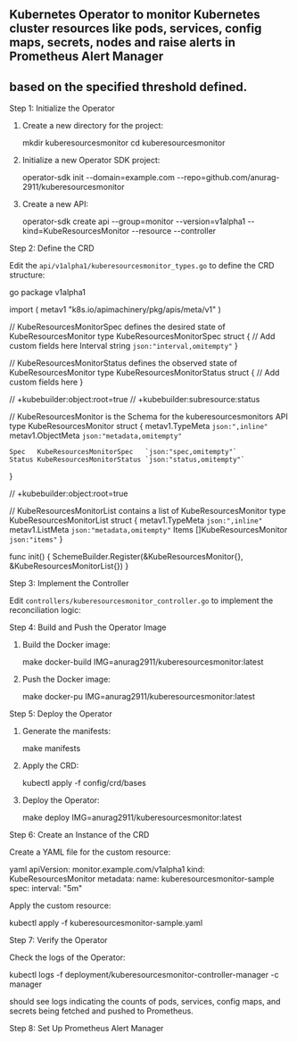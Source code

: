 ## Kubernetes Operator to monitor Kubernetes cluster resources like pods, services, config maps, secrets, nodes and raise alerts in Prometheus Alert Manager
## based on the specified threshold defined.

Step 1: Initialize the Operator

1. Create a new directory for the project:
    
    mkdir kuberesourcesmonitor
    cd kuberesourcesmonitor
    

2. Initialize a new Operator SDK project:
    
    operator-sdk init --domain=example.com --repo=github.com/anurag-2911/kuberesourcesmonitor
    

3. Create a new API:
    
    operator-sdk create api --group=monitor --version=v1alpha1 --kind=KubeResourcesMonitor --resource --controller
    

Step 2: Define the CRD

Edit the `api/v1alpha1/kuberesourcesmonitor_types.go` to define the CRD structure:

go
package v1alpha1

import (
    metav1 "k8s.io/apimachinery/pkg/apis/meta/v1"
)

// KubeResourcesMonitorSpec defines the desired state of KubeResourcesMonitor
type KubeResourcesMonitorSpec struct {
    // Add custom fields here
    Interval string `json:"interval,omitempty"`
}

// KubeResourcesMonitorStatus defines the observed state of KubeResourcesMonitor
type KubeResourcesMonitorStatus struct {
    // Add custom fields here
}

// +kubebuilder:object:root=true
// +kubebuilder:subresource:status

// KubeResourcesMonitor is the Schema for the kuberesourcesmonitors API
type KubeResourcesMonitor struct {
    metav1.TypeMeta   `json:",inline"`
    metav1.ObjectMeta `json:"metadata,omitempty"`

    Spec   KubeResourcesMonitorSpec   `json:"spec,omitempty"`
    Status KubeResourcesMonitorStatus `json:"status,omitempty"`
}

// +kubebuilder:object:root=true

// KubeResourcesMonitorList contains a list of KubeResourcesMonitor
type KubeResourcesMonitorList struct {
    metav1.TypeMeta `json:",inline"`
    metav1.ListMeta `json:"metadata,omitempty"`
    Items           []KubeResourcesMonitor `json:"items"`
}

func init() {
    SchemeBuilder.Register(&KubeResourcesMonitor{}, &KubeResourcesMonitorList{})
}

Step 3: Implement the Controller

Edit `controllers/kuberesourcesmonitor_controller.go` to implement the reconciliation logic:


Step 4: Build and Push the Operator Image

1. Build the Docker image:
    
    make docker-build IMG=anurag2911/kuberesourcesmonitor:latest
    

2. Push the Docker image:
    
    make docker-pu IMG=anurag2911/kuberesourcesmonitor:latest
    

 Step 5: Deploy the Operator

1. Generate the manifests:
    
    make manifests
    

2. Apply the CRD:
    
    kubectl apply -f config/crd/bases
    

3. Deploy the Operator:
    
    make deploy IMG=anurag2911/kuberesourcesmonitor:latest
    

Step 6: Create an Instance of the CRD

Create a YAML file for the custom resource:

yaml
apiVersion: monitor.example.com/v1alpha1
kind: KubeResourcesMonitor
metadata:
  name: kuberesourcesmonitor-sample
spec:
  interval: "5m"


Apply the custom resource:


kubectl apply -f kuberesourcesmonitor-sample.yaml


 Step 7: Verify the Operator

Check the logs of the Operator:


kubectl logs -f deployment/kuberesourcesmonitor-controller-manager -c manager


should see logs indicating the counts of pods, services, config maps, and secrets being fetched and pushed to Prometheus.

Step 8: Set Up Prometheus Alert Manager


